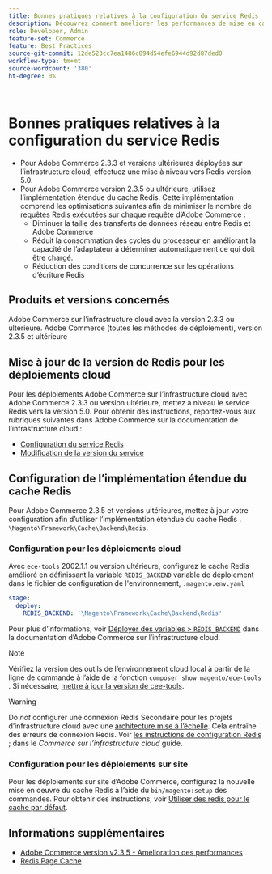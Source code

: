```yaml
---
title: Bonnes pratiques relatives à la configuration du service Redis
description: Découvrez comment améliorer les performances de mise en cache à l’aide de la mise en oeuvre étendue du cache Redis pour Adobe Commerce 2.3.5.
role: Developer, Admin
feature-set: Commerce
feature: Best Practices
source-git-commit: 12de523cc7ea1486c894d54efe6944d92d87ded0
workflow-type: tm+mt
source-wordcount: '380'
ht-degree: 0%

---
```



# Bonnes pratiques relatives à la configuration du service Redis

- Pour Adobe Commerce 2.3.3 et versions ultérieures déployées sur l’infrastructure cloud, effectuez une mise à niveau vers Redis version 5.0.
- Pour Adobe Commerce version 2.3.5 ou ultérieure, utilisez l’implémentation étendue du cache Redis. Cette implémentation comprend les optimisations suivantes afin de minimiser le nombre de requêtes Redis exécutées sur chaque requête d’Adobe Commerce :
   - Diminuer la taille des transferts de données réseau entre Redis et Adobe Commerce
   - Réduit la consommation des cycles du processeur en améliorant la capacité de l’adaptateur à déterminer automatiquement ce qui doit être chargé.
   - Réduction des conditions de concurrence sur les opérations d’écriture Redis

## Produits et versions concernés

Adobe Commerce sur l’infrastructure cloud avec la version 2.3.3 ou ultérieure.
Adobe Commerce (toutes les méthodes de déploiement), version 2.3.5 et ultérieure

## Mise à jour de la version de Redis pour les déploiements cloud

Pour les déploiements Adobe Commerce sur l’infrastructure cloud avec Adobe Commerce 2.3.3 ou version ultérieure, mettez à niveau le service Redis vers la version 5.0. Pour obtenir des instructions, reportez-vous aux rubriques suivantes dans Adobe Commerce sur la documentation de l’infrastructure cloud :

- [Configuration du service Redis](https://devdocs.magento.com/cloud/project/services-redis.html)
- [Modification de la version du service](https://devdocs.magento.com/cloud/project/services.html#change-service-version)

## Configuration de l’implémentation étendue du cache Redis

Pour Adobe Commerce 2.3.5 et versions ultérieures, mettez à jour votre configuration afin d’utiliser l’implémentation étendue du cache Redis . `\Magento\Framework\Cache\Backend\Redis`.

### Configuration pour les déploiements cloud

Avec `ece-tools` 2002.1.1 ou version ultérieure, configurez le cache Redis amélioré en définissant la variable `REDIS_BACKEND` variable de déploiement dans le fichier de configuration de l&#39;environnement, `.magento.env.yaml`

```yaml
stage:
  deploy:
    REDIS_BACKEND: '\Magento\Framework\Cache\Backend\Redis'
```

Pour plus d’informations, voir [Déployer des variables > `REDIS_BACKEND`](https://devdocs.magento.com/cloud/env/variables-deploy.html#redis_backend) dans la documentation d’Adobe Commerce sur l’infrastructure cloud.

>[!NOTE]
>
> Vérifiez la version des outils de l’environnement cloud local à partir de la ligne de commande à l’aide de la fonction `composer show magento/ece-tools` . Si nécessaire, [mettre à jour la version de cee-tools](https://devdocs.magento.com/cloud/project/ece-tools-update.html).

>[!WARNING]
>
>Do _not_ configurer une connexion Redis Secondaire pour les projets d’infrastructure cloud avec une [architecture mise à l’échelle](https://experienceleague.adobe.com/docs/commerce-cloud-service/user-guide/architecture/scaled-architecture.html). Cela entraîne des erreurs de connexion Redis. Voir [les instructions de configuration Redis ;](https://experienceleague.adobe.com/docs/commerce-cloud-service/user-guide/configure/env/stage/variables-deploy.html#redis_use_slave_connection) dans le _Commerce sur l’infrastructure cloud_ guide.


### Configuration pour les déploiements sur site

Pour les déploiements sur site d’Adobe Commerce, configurez la nouvelle mise en oeuvre du cache Redis à l’aide du `bin/magento:setup` des commandes. Pour obtenir des instructions, voir [Utiliser des redis pour le cache par défaut](../../../configuration/cache/redis-pg-cache.md#configure-redis-page-caching).

## Informations supplémentaires

- [Adobe Commerce version v2.3.5 - Amélioration des performances](https://devdocs.magento.com/guides/v2.3/release-notes/release-notes-2-3-5-commerce.html#performance-boosts)
- [Redis Page Cache](../../../configuration/cache/redis-pg-cache.md)


